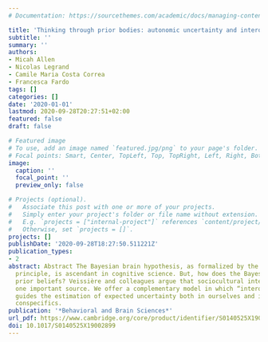 ```yaml
---
# Documentation: https://sourcethemes.com/academic/docs/managing-content/

title: 'Thinking through prior bodies: autonomic uncertainty and interoceptive self-inference'
subtitle: ''
summary: ''
authors:
- Micah Allen
- Nicolas Legrand
- Camile Maria Costa Correa
- Francesca Fardo
tags: []
categories: []
date: '2020-01-01'
lastmod: 2020-09-28T20:27:51+02:00
featured: false
draft: false

# Featured image
# To use, add an image named `featured.jpg/png` to your page's folder.
# Focal points: Smart, Center, TopLeft, Top, TopRight, Left, Right, BottomLeft, Bottom, BottomRight.
image:
  caption: ''
  focal_point: ''
  preview_only: false

# Projects (optional).
#   Associate this post with one or more of your projects.
#   Simply enter your project's folder or file name without extension.
#   E.g. `projects = ["internal-project"]` references `content/project/deep-learning/index.md`.
#   Otherwise, set `projects = []`.
projects: []
publishDate: '2020-09-28T18:27:50.511221Z'
publication_types:
- 2
abstract: Abstract The Bayesian brain hypothesis, as formalized by the free-energy
  principle, is ascendant in cognitive science. But, how does the Bayesian brain obtain
  prior beliefs? Veissière and colleagues argue that sociocultural interaction is
  one important source. We offer a complementary model in which “interoceptive self-inference”
  guides the estimation of expected uncertainty both in ourselves and in our social
  conspecifics.
publication: '*Behavioral and Brain Sciences*'
url_pdf: https://www.cambridge.org/core/product/identifier/S0140525X19002899/type/journal_article
doi: 10.1017/S0140525X19002899
---
```

